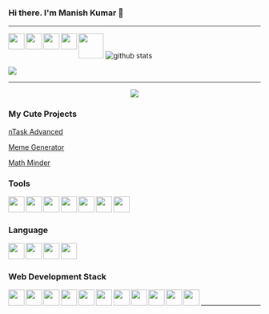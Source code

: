 <head>
  <link rel="stylesheet" href="https://cdnjs.cloudflare.com/ajax/libs/font-awesome/4.7.0/css/font-awesome.min.css">
 </head>

### Hi there. I'm Manish Kumar 👋

<hr />

<p align="center">

<a href="https://www.facebook.com/profile.php?id=100009172781875" target="_blank"><img align="left" height="32" width="32" src="https://cdn.jsdelivr.net/npm/simple-icons@v3/icons/facebook.svg" /></a>
<a href="https://www.instagram.com/kumarmanish03/" target="_blank"><img align="left" height="32" width="32" src="https://cdn.jsdelivr.net/npm/simple-icons@v3/icons/instagram.svg" /></a>
<a href="https://www.linkedin.com/in/kumarmanish03" target="_blank"><img align="left" height="32" width="32" src="https://cdn.jsdelivr.net/npm/simple-icons@v3/icons/linkedin.svg" /></a>
<a href="mailto:manish15052000@gmail.com" target="_blank"><img align="left" height="32" width="32" src="https://cdn.jsdelivr.net/npm/simple-icons@v3/icons/gmail.svg" /></a>

</p>

<img src="https://media.giphy.com/media/WUlplcMpOCEmTGBtBW/giphy.gif" width="50">

<img src="https://github-readme-stats.vercel.app/api/?username=kumarmanish03&show_icons=true&theme=gotham" alt="github stats"/>

<a href="https://github.com/kumarmanish03/github-readme-stats"><img align="center" src="https://github-readme-stats.vercel.app/api/top-langs/?username=kumarmanish03&layout=compact&theme=gotham" /></a>

<hr/>

<p align="center">

<img src="https://visitor-badge.laobi.icu/badge?page_id=kumarmanish03.kumarmanish03" />

</p>

### My Cute Projects

<a href="https://ntaskadvanced.netlify.app/" target="_blank">nTask Advanced</a>

<a href="https://kumarmanish03.github.io/meme-generator-reactJS/" target="_blank">Meme Generator</a>

<a href="https://mathminder.netlify.app/" target="_blank">Math Minder</a>
<br/>

### Tools

<img align="left" height="32" width="32" src="https://cdn.jsdelivr.net/npm/simple-icons@v3/icons/visualstudiocode.svg" />
<img align="left" height="32" width="32" src="https://cdn.jsdelivr.net/npm/simple-icons@v3/icons/firefox.svg" />
<img align="left" height="32" width="32" src="https://cdn.jsdelivr.net/npm/simple-icons@v3/icons/linux.svg" />
<img align="left" height="32" width="32" src="https://cdn.jsdelivr.net/npm/simple-icons@v3/icons/heroku.svg" />
<img align="left" height="32" width="32" src="https://cdn.jsdelivr.net/npm/simple-icons@v3/icons/git.svg" />
<img align="left" height="32" width="32" src="https://cdn.jsdelivr.net/npm/simple-icons@v3/icons/github.svg" />
<img align="left" height="32" width="32" src="https://cdn.jsdelivr.net/npm/simple-icons@v3/icons/npm.svg" />

<br/>
<br/>

### Language

<img align="left" height="32" width="32" src="https://cdn.jsdelivr.net/npm/simple-icons@v3/icons/c.svg" />
<img align="left" height="32" width="32" src="https://cdn.jsdelivr.net/npm/simple-icons@v3/icons/cplusplus.svg" />
<img align="left" height="32" width="32" src="https://cdn.jsdelivr.net/npm/simple-icons@v3/icons/javascript.svg" />
<img align="left" height="32" width="32" src="https://cdn.jsdelivr.net/npm/simple-icons@v3/icons/python.svg" />

<br/>
<br/>

### Web Development Stack

<img align="left" height="32" width="32" src="https://cdn.jsdelivr.net/npm/simple-icons@v3/icons/html5.svg" />
<img align="left" height="32" width="32" src="https://cdn.jsdelivr.net/npm/simple-icons@v3/icons/css3.svg" />
<img align="left" height="32" width="32" src="https://cdn.jsdelivr.net/npm/simple-icons@v3/icons/sass.svg" />
<img align="left" height="32" width="32" src="https://cdn.jsdelivr.net/npm/simple-icons@v3/icons/bootstrap.svg" />
<img align="left" height="32" width="32" src="https://cdn.jsdelivr.net/npm/simple-icons@v3/icons/javascript.svg" />
<img align="left" height="32" width="32" src="https://cdn.jsdelivr.net/npm/simple-icons@v3/icons/node-dot-js.svg" />
<img align="left" height="32" width="32" src="https://cdn.jsdelivr.net/npm/simple-icons@v3/icons/react.svg" />
<img align="left" height="32" width="32" src="https://cdn.jsdelivr.net/npm/simple-icons@v3/icons/redux.svg" />
<img align="left" height="32" width="32" src="https://cdn.jsdelivr.net/npm/simple-icons@v3/icons/webpack.svg" />
<img align="left" height="32" width="32" src="https://cdn.jsdelivr.net/npm/simple-icons@3/icons/mongodb.svg" />
<img align="left" height="32" width="32" src="https://cdn.jsdelivr.net/npm/simple-icons@3/icons/firebase.svg" />

<br/>

<hr/>

